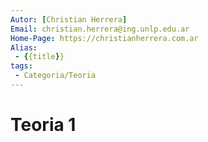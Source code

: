 ```yaml
---
Autor: [Christian Herrera]
Email: christian.herrera@ing.unlp.edu.ar
Home-Page: https://christianherrera.com.ar
Alias: 
 - {{title}}
tags:
 - Categoria/Teoria
---
```


# Teoria 1